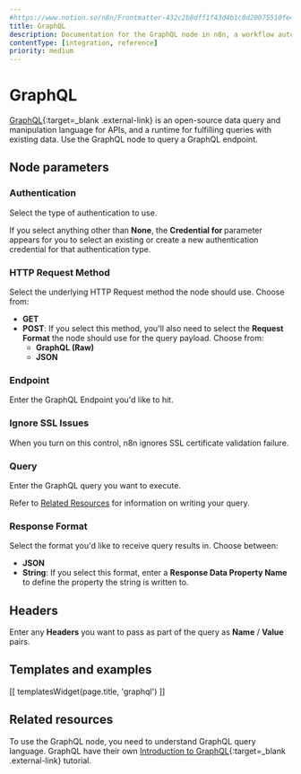 ```yaml
---
#https://www.notion.so/n8n/Frontmatter-432c2b8dff1f43d4b1c8d20075510fe4
title: GraphQL
description: Documentation for the GraphQL node in n8n, a workflow automation platform. Includes guidance on usage, and links to examples.
contentType: [integration, reference]
priority: medium
---
```


# GraphQL

[GraphQL](https://graphql.org/){:target=_blank .external-link} is an open-source data query and manipulation language for APIs, and a runtime for fulfilling queries with existing data. Use the GraphQL node to query a GraphQL endpoint.

## Node parameters

### Authentication

Select the type of authentication to use.

If you select anything other than **None**, the **Credential for <selected-auth-type>** parameter appears for you to select an existing or create a new authentication credential for that authentication type.

### HTTP Request Method

Select the underlying HTTP Request method the node should use. Choose from:

* **GET**
* **POST**: If you select this method, you'll also need to select the **Request Format** the node should use for the query payload. Choose from:
    * **GraphQL (Raw)**
    * **JSON**

### Endpoint

Enter the GraphQL Endpoint you'd like to hit.

### Ignore SSL Issues

When you turn on this control, n8n ignores SSL certificate validation failure.

### Query

Enter the GraphQL query you want to execute.

Refer to [Related Resources](#related-resources) for information on writing your query.

### Response Format

Select the format you'd like to receive query results in. Choose between:

* **JSON**
* **String**: If you select this format, enter a **Response Data Property Name** to define the property the string is written to.

## Headers

Enter any **Headers** you want to pass as part of the query as **Name** / **Value** pairs.

## Templates and examples

<!-- see https://www.notion.so/n8n/Pull-in-templates-for-the-integrations-pages-37c716837b804d30a33b47475f6e3780 -->
[[ templatesWidget(page.title, 'graphql') ]]

## Related resources

To use the GraphQL node, you need to understand GraphQL query language. GraphQL have their own [Introduction to GraphQL](https://graphql.org/learn/){:target=_blank .external-link} tutorial.

